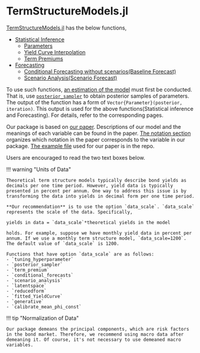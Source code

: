 # TermStructureModels.jl

[TermStructureModels.jl](https://github.com/econPreference/TermStructureModels.jl) has the below functions,

- [Statistical Inference](https://econpreference.github.io/TermStructureModels.jl/dev/inference/)
  - [Parameters](https://econpreference.github.io/TermStructureModels.jl/dev/inference/#Inference-for-Parameters)
  - [Yield Curve Interpolation](https://econpreference.github.io/TermStructureModels.jl/dev/inference/#Yield-Curve-Interpolation)
  - [Term Premiums](https://econpreference.github.io/TermStructureModels.jl/dev/inference/#Term-Premiums)
- [Forecasting](https://econpreference.github.io/TermStructureModels.jl/dev/scenario)
  - [Conditional Forecasting without scenarios(Baseline Forecast)](https://econpreference.github.io/TermStructureModels.jl/dev/scenario/#Baseline-Forecast)
  - [Scenario Analysis(Scenario Forecast)](https://econpreference.github.io/TermStructureModels.jl/dev/scenario/#Scenario-Forecast)

To use such functions, [an estimation of the model](https://econpreference.github.io/TermStructureModels.jl/dev/estimation/) must first be conducted. That is, use [`posterior_sampler`](@ref) to obtain posterior samples of parameters. The output of the function has a form of `Vector{Parameter}(posterior, iteration)`. This output is used for the above functions(Statistical inference and Forecasting). For details, refer to the corresponding pages.

Our package is based on [our paper](https://papers.ssrn.com/sol3/papers.cfm?abstract_id=4708628). Descriptions of our model and the meanings of each variable can be found in the paper. [The notation section](https://econpreference.github.io/TermStructureModels.jl/dev/notations/) organizes which notation in the paper corresponds to the variable in our package. [The example file](https://github.com/econPreference/TermStructureModels.jl/blob/main/examples/LargeVAR_Yields_Macros.ipynb) used for our paper is in the repo.

Users are encouraged to read the two text boxes below.

!!! warning "Units of Data"

    Theoretical term structure models typically describe bond yields as decimals per one time period. However, yield data is typically presented in percent per annum. One way to address this issue is by transforming the data into yields in decimal form per one time period.

    **Our recommendation** is to use the option `data_scale`. `data_scale` represents the scale of the data. Specifically,

    yields in data = `data_scale`*theoretical yields in the model

    holds. For example, suppose we have monthly yield data in percent per annum. If we use a monthly term structure model, `data_scale=1200`. The default value of `data_scale` is 1200.

    Functions that have option `data_scale` are as follows:
    - `tuning_hyperparameter`
    - `posterior_sampler`
    - `term_premium`
    - `conditional_forecasts`
    - `scenario_analysis`
    - `latentspace`
    - `reducedform`
    - `fitted_YieldCurve`
    - `generative`
    - `calibrate_mean_phi_const`

!!! tip "Normalization of Data"

    Our package demeans the principal components, which are risk factors in the bond market. Therefore, we recommend using macro data after demeaning it. Of course, it's not necessary to use demeaned macro variables.
